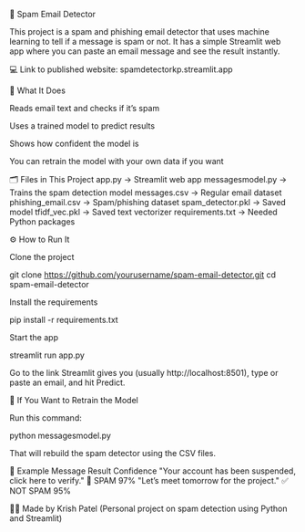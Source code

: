 📧 Spam Email Detector

This project is a spam and phishing email detector that uses machine learning to tell if a message is spam or not.
It has a simple Streamlit web app where you can paste an email message and see the result instantly.

💻 Link to published website:
spamdetectorkp.streamlit.app

🧠 What It Does

Reads email text and checks if it’s spam

Uses a trained model to predict results

Shows how confident the model is

You can retrain the model with your own data if you want

🗂️ Files in This Project
app.py                → Streamlit web app
messagesmodel.py      → Trains the spam detection model
messages.csv          → Regular email dataset
phishing_email.csv    → Spam/phishing dataset
spam_detector.pkl     → Saved model
tfidf_vec.pkl         → Saved text vectorizer
requirements.txt      → Needed Python packages

⚙️ How to Run It

Clone the project

git clone https://github.com/yourusername/spam-email-detector.git
cd spam-email-detector

Install the requirements

pip install -r requirements.txt

Start the app

streamlit run app.py

Go to the link Streamlit gives you (usually http://localhost:8501),
type or paste an email, and hit Predict.

🧩 If You Want to Retrain the Model

Run this command:

python messagesmodel.py

That will rebuild the spam detector using the CSV files.

🧾 Example
Message	Result	Confidence
"Your account has been suspended, click here to verify."	🛑 SPAM	97%
"Let’s meet tomorrow for the project."	✅ NOT SPAM	95%

👨‍💻 Made by
Krish Patel
(Personal project on spam detection using Python and Streamlit)
